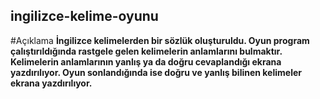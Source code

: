 ## ingilizce-kelime-oyunu
#Açıklama
**İngilizce kelimelerden bir sözlük oluşturuldu. Oyun program çalıştırıldığında rastgele gelen kelimelerin anlamlarını bulmaktır. Kelimelerin anlamlarının yanlış ya da doğru cevaplandığı ekrana yazdırılıyor. Oyun sonlandığında ise doğru ve yanlış bilinen kelimeler ekrana yazdırılıyor.**
